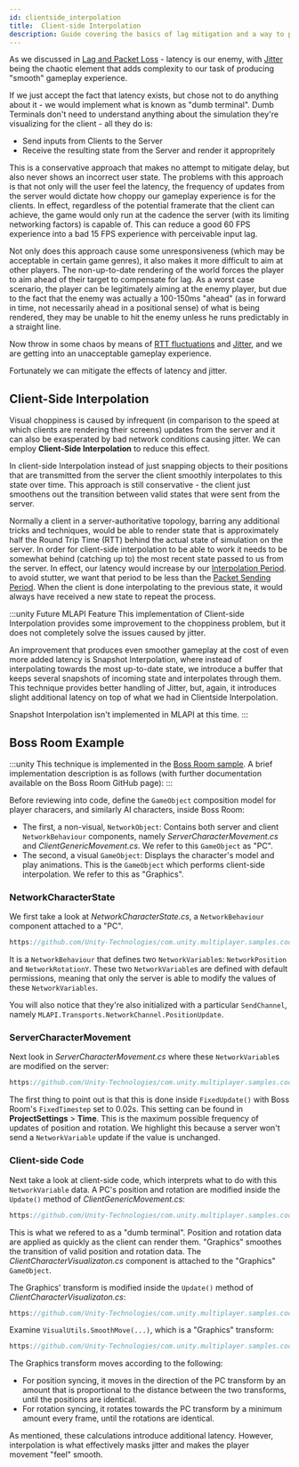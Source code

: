 ```yaml
---
id: clientside_interpolation
title:  Client-side Interpolation
description: Guide covering the basics of lag mitigation and a way to produce smooth gameplay.
---
```


As we discussed in [Lag and Packet Loss](lagandpacketloss.md) - latency is our enemy, with [Jitter](lagandpacketloss#jitter) being the chaotic element that adds complexity to our task of producing "smooth" gameplay experience.

If we just accept the fact that latency exists, but chose not to do anything about it - we would implement what is known as "dumb terminal". Dumb Terminals don't need to understand anything about the simulation they're visualizing for the client - all they do is:

* Send inputs from Clients to the Server
* Receive the resulting state from the Server and render it appropritely

This is a conservative approach that makes no attempt to mitigate delay, but also never shows an incorrect user state. The problems with this approach is that not only will the user feel the latency, the frequency of updates from the server would dictate how choppy our gameplay experience is for the clients. In effect, regardless of the potential framerate that the client can achieve, the game would only run at the cadence the server (with its limiting networking factors) is capable of. This can reduce a good 60 FPS experience into a  bad 15 FPS experience with perceivable input lag.

Not only does this approach cause some unresponsiveness (which may be acceptable in certain game genres), it also makes it more difficult to aim at other players. The non-up-to-date rendering of the world forces the player to aim ahead of their target to compensate for lag. As a worst case scenario, the player can be legitimately aiming at the enemy player, but due to the fact that the enemy was actually a 100-150ms "ahead" (as in forward in time, not necessarily ahead in a positional sense) of what is being rendered, they may be unable to hit the enemy unless he runs predictably in a straight line. 

Now throw in some chaos by means of [RTT fluctuations](lagandpacketloss#round-trip-time-rtt) and [Jitter](lagandpacketloss#jitter), and we are getting into an unacceptable gameplay experience.

Fortunately we can mitigate the effects of latency and jitter.

## Client-Side Interpolation

Visual choppiness is caused by infrequent (in comparison to the speed at which clients are rendering their screens) updates from the server and it can also be exasperated by bad network conditions causing jitter. We can employ **Client-Side Interpolation** to reduce this effect. 

In client-side Interpolation instead of just snapping objects to their positions that are transmitted from the server the client smoothly interpolates to this state over time. This approach is still conservative - the client just smoothens out the transition between valid states that were sent from the server. 

Normally a client in a server-authoritative topology, barring any additional tricks and techniques, would be able to render state that is approximately half the Round Trip Time (RTT) behind the actual state of simulation on the server. In order for client-side interpolation to be able to work it needs to be somewhat behind (catching up to) the most recent state passed to us from the server. In effect, our latency would increase by our [Interpolation Period](../reference/glossary/network-latency-management#interpolation-period). to avoid stutter, we want that period to be less than the [Packet Sending Period](../reference/glossary/network-latency-management#packet-sending-period). When the client is done interpolating to the previous state, it would always have received a new state to repeat the process. 

:::unity Future MLAPI Feature
This implementation of Client-side Interpolation provides some improvement to the choppiness problem, but it does not completely solve the issues caused by jitter.

An improvement that produces even smoother gameplay at the cost of even more added latency is Snapshot Interpolation, where instead of interpolating towards the most up-to-date state, we introduce a buffer that keeps several snapshots of incoming state and interpolates through them. This technique provides better handling of Jitter, but, again, it introduces slight additional latency on top of what we had in Clientside Interpolation.

Snapshot Interpolation isn't implemented in MLAPI at this time.
:::

## Boss Room Example 

:::unity
This technique is implemented in the [Boss Room sample](https://github.com/Unity-Technologies/com.unity.multiplayer.samples.coop/). A brief implementation description is as follows (with further documentation available on the Boss Room GitHub page):
:::

Before reviewing into code, define the `GameObject` composition model for player characers, and similarly AI characters, inside Boss Room:

* The first, a non-visual, `NetworkObject`: Contains both server and client `NetworkBehaviour` components, namely *ServerCharacterMovement.cs* and *ClientGenericMovement.cs*. We refer to this `GameObject` as "PC".
* The second, a visual `GameObject`: Displays the character's model and play animations. This is the `GameObject` which performs client-side interpolation. We refer to this as "Graphics".

### NetworkCharacterState

We first take a look at *NetworkCharacterState.cs*, a `NetworkBehaviour` component attached to a "PC".

```csharp reference
https://github.com/Unity-Technologies/com.unity.multiplayer.samples.coop/tree/v0.1.0/Assets/BossRoom/Scripts/Shared/Game/Entity/NetworkCharacterState.cs#L45-L55
```

It is a `NetworkBehaviour` that defines two `NetworkVariable`s: `NetworkPosition` and `NetworkRotationY`.
These two `NetworkVariable`s are defined with default permissions, meaning that only the server is able to modify the values of these `NetworkVariables`.

You will also notice that they're also initialized with a particular `SendChannel`, namely `MLAPI.Transports.NetworkChannel.PositionUpdate`.

### ServerCharacterMovement

Next look in *ServerCharacterMovement.cs* where these `NetworkVariable`s are modified on the server:

```csharp reference
https://github.com/Unity-Technologies/com.unity.multiplayer.samples.coop/tree/v0.1.0/Assets/BossRoom/Scripts/Server/Game/Character/ServerCharacterMovement.cs#L150-L159
```

The first thing to point out is that this is done inside `FixedUpdate()` with Boss Room's `FixedTimestep` set to 0.02s. This setting can be found in **ProjectSettings** > **Time**. This is the maximum possible frequency of updates of position and rotation. We highlight this because a server won't send a `NetworkVariable` update if the value is unchanged.

### Client-side Code

Next take a look at client-side code, which interprets what to do with this `NetworkVariable` data.
A PC's position and rotation are modified inside the `Update()` method of *ClientGenericMovement.cs*:

```csharp reference
https://github.com/Unity-Technologies/com.unity.multiplayer.samples.coop/tree/v0.1.0/Assets/BossRoom/Scripts/Client/Game/Character/ClientGenericMovement.cs#L35-L48
```

This is what we refered to as a "dumb terminal". Position and rotation data are applied as quickly as the client can render them.
"Graphics" smoothes the transition of valid position and rotation data. The *ClientCharacterVisualizaton.cs* component is attached to the "Graphics" `GameObject`. 

The Graphics' transform is modified inside the `Update()` method of *ClientCharacterVisualizaton.cs*:

```csharp reference
https://github.com/Unity-Technologies/com.unity.multiplayer.samples.coop/tree/v0.1.0/Assets/BossRoom/Scripts/Client/Game/Character/ClientCharacterVisualization.cs#L335-L353
```

Examine `VisualUtils.SmoothMove(...)`, which is a "Graphics" transform:

```csharp reference
https://github.com/Unity-Technologies/com.unity.multiplayer.samples.coop/tree/v0.1.0/Assets/BossRoom/Scripts/Client/Game/Utils/VisualUtils.cs#L22-L64
```

The Graphics transform moves according to the following:

* For position syncing, it moves in the direction of the PC transform by an amount that is proportional to the distance between the two transforms, until the positions are identical.
* For rotation syncing, it rotates towards the PC transform by a minimum amount every frame, until the rotations are identical.

As mentioned, these calculations introduce additional latency. However, interpolation is what effectively masks jitter and makes the player movement "feel" smooth.
